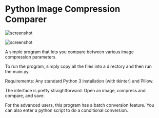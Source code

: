 # Python Image Compression Comparer

![screenshot](http://i.imgur.com/gPCPdaG.png)

![screenshot](http://i.imgur.com/vRse1ht.png)

A simple program that lets you compare between various image compression parameters.

To run the program, simply copy all the files into a directory and then run the main.py.

Requirements: Any standard Python 3 installation (with tkinter) and Pillow.

The interface is pretty straightforward. Open an image, compress and compare, and save.

For the advanced users, this program has a batch conversion feature. You can also enter a python script to do a conditional conversion.

